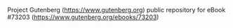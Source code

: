Project Gutenberg (https://www.gutenberg.org) public repository
for eBook #73203 (https://www.gutenberg.org/ebooks/73203)
